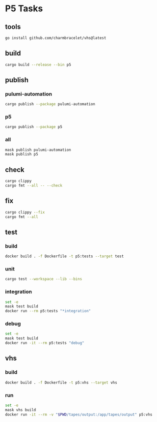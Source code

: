 # P5 Tasks

## tools
~~~sh
go install github.com/charmbracelet/vhs@latest
~~~

## build

~~~sh
cargo build --release --bin p5
~~~

## publish

### pulumi-automation
~~~sh
cargo publish --package pulumi-automation
~~~

### p5
~~~sh
cargo publish --package p5
~~~

### all
~~~sh
mask publish pulumi-automation
mask publish p5
~~~

## check

~~~sh
cargo clippy
cargo fmt --all -- --check
~~~

## fix

~~~sh
cargo clippy --fix
cargo fmt --all
~~~

## test

### build
~~~sh
docker build . -f Dockerfile -t p5:tests --target test
~~~

### unit

~~~sh
cargo test --workspace --lib --bins
~~~

### integration

~~~sh
set -e
mask test build
docker run --rm p5:tests "*integration"
~~~

### debug
~~~sh
set -e
mask test build
docker run -it --rm p5:tests "debug"
~~~

## vhs

### build
~~~sh
docker build . -f Dockerfile -t p5:vhs --target vhs
~~~

### run
~~~sh
set -e
mask vhs build
docker run -it --rm -v "$PWD/tapes/output:/app/tapes/output" p5:vhs
~~~
